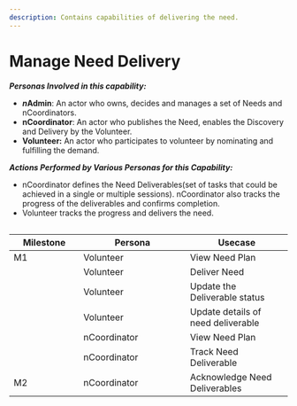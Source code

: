 ```yaml
---
description: Contains capabilities of delivering the need.
---
```


# Manage Need Delivery

_**Personas Involved in this capability:**_

* _**n**_**Admin**: An actor who owns, decides and manages a set of Needs and nCoordinators.
* **nCoordinator**: An actor who publishes the Need, enables the Discovery and Delivery by the Volunteer.&#x20;
* **Volunteer:** An actor who participates to volunteer by nominating and fulfilling the demand.

_**Actions Performed by Various Personas for this Capability:**_

* nCoordinator defines the Need Deliverables(set of tasks that could be achieved in a single or multiple sessions). nCoordinator also tracks the progress of the deliverables and confirms completion.&#x20;
* Volunteer tracks the progress and delivers the need.&#x20;

<figure><img src="https://lh4.googleusercontent.com/ZU9e9c80crRE-Prk68-lI8cub5XDDIabCRoJJG7QvpH_nDProrFIUSoluf33G4AleX57E4K_x8f6Xgv3Wot1Ous99X6oHSwnYSTzKrzGFDs_FfTAX4hAUfx8RQr3Tv1mt6PQwqY2xUCgJjlcNe6bHh9MEYtOqUjUhFBvmr1KXRtPKZAgrhheDVnu" alt=""><figcaption></figcaption></figure>

<table><thead><tr><th width="110.33333333333334">Milestone</th><th width="177">Persona</th><th>Usecase</th></tr></thead><tbody><tr><td>M1</td><td>Volunteer</td><td>View Need Plan</td></tr><tr><td></td><td>Volunteer</td><td>Deliver Need</td></tr><tr><td></td><td>Volunteer</td><td>Update the Deliverable status</td></tr><tr><td></td><td>Volunteer</td><td>Update details of need deliverable</td></tr><tr><td></td><td>nCoordinator</td><td>View Need Plan</td></tr><tr><td></td><td>nCoordinator</td><td>Track Need Deliverable</td></tr><tr><td>M2</td><td>nCoordinator</td><td>Acknowledge Need Deliverables</td></tr></tbody></table>
